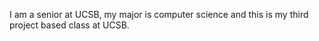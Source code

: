 I am a senior at UCSB, my major is computer science and this is my third project based class at UCSB.
